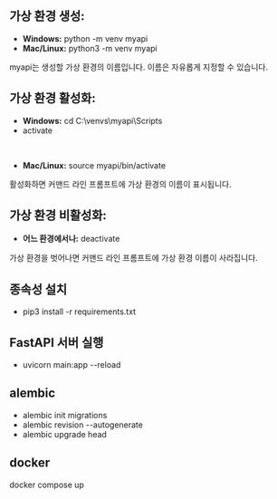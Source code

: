   ## 가상 환경 생성:

- __Windows:__ python -m venv myapi
- __Mac/Linux:__ python3 -m venv myapi
  
myapi는 생성할 가상 환경의 이름입니다. 이름은 자유롭게 지정할 수 있습니다.
## 가상 환경 활성화:
- __Windows:__ cd C:\venvs\myapi\Scripts
- activate
<br>

- __Mac/Linux:__ source myapi/bin/activate
  
활성화하면 커맨드 라인 프롬프트에 가상 환경의 이름이 표시됩니다.
## 가상 환경 비활성화:
- __어느 환경에서나:__ deactivate
  
가상 환경을 벗어나면 커맨드 라인 프롬프트에 가상 환경 이름이 사라집니다.

## 종속성 설치
* pip3 install -r requirements.txt
## FastAPI 서버 실행
* uvicorn main:app --reload


## alembic
* alembic init migrations
* alembic revision --autogenerate
* alembic upgrade head

## docker
docker compose up
